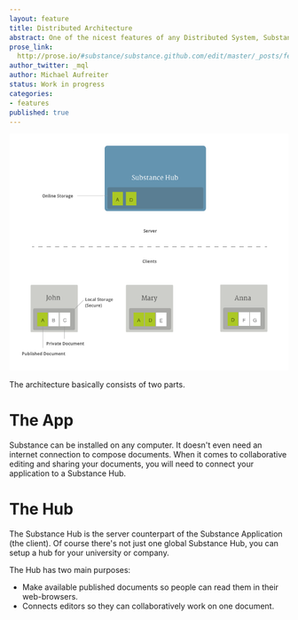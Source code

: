 ```yaml
---
layout: feature
title: Distributed Architecture
abstract: One of the nicest features of any Distributed System, Substance included, is that it's distributed. This means that instead of doing a "checkout" of the current state of a document, you have the full evolutionary history available on every peer.
prose_link:
  http://prose.io/#substance/substance.github.com/edit/master/_posts/features/0100-01-03-distributed.md
author_twitter: _mql
author: Michael Aufreiter
status: Work in progress
categories:
- features
published: true
---
```


![Substance Architecture](/images/illustrations/architecture.png)

The architecture basically consists of two parts.

# The App

Substance can be installed on any computer. It doesn't even need an internet connection to compose documents. When it comes to collaborative editing and sharing your documents, you will need to connect your application to a Substance Hub.


# The Hub

The Substance Hub is the server counterpart of the Substance Application (the client). Of course there's not just one global Substance Hub, you can setup a hub for your university or company.

The Hub has two main purposes:

- Make available published documents so people can read them in their web-browsers.
- Connects editors so they can collaboratively work on one document.